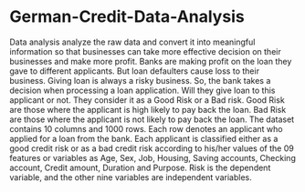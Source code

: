 # German-Credit-Data-Analysis
Data analysis analyze the raw data and convert it into meaningful information so that businesses can take more effective decision on their businesses and make more profit.
Banks are making profit on the loan they gave to different applicants. But loan defaulters cause loss to their business. Giving loan is always a risky business. So, the bank takes a decision when processing a loan application. Will they give loan to this applicant or not. They consider it as a Good Risk or a Bad risk.
Good Risk are those where the applicant is high likely to pay back the loan.
Bad Risk are those where the applicant is not likely to pay back the loan.
The dataset contains 10 columns and 1000 rows. Each row denotes an applicant who applied for a loan from the bank. Each applicant is classified either as a good credit risk or as a bad credit risk according to his/her values of the 09 features or variables as Age, Sex, Job, Housing, Saving accounts, Checking account, Credit amount, Duration and Purpose. Risk is the dependent variable, and the other nine variables are independent variables.
